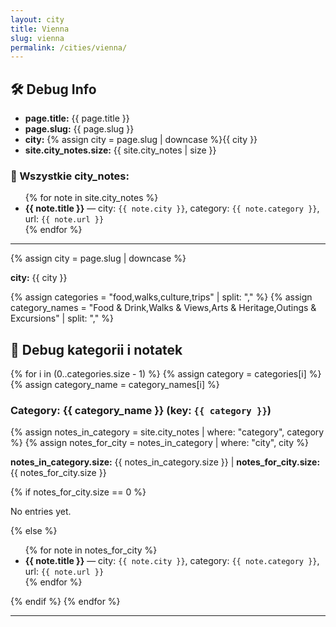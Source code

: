 ```yaml
---
layout: city
title: Vienna
slug: vienna
permalink: /cities/vienna/
---
```

<h2>🛠 Debug Info</h2>
<ul>
  <li><strong>page.title:</strong> {{ page.title }}</li>
  <li><strong>page.slug:</strong> {{ page.slug }}</li>
  <li><strong>city:</strong> {% assign city = page.slug | downcase %}{{ city }}</li>
  <li><strong>site.city_notes.size:</strong> {{ site.city_notes | size }}</li>
</ul>

<h3>📄 Wszystkie city_notes:</h3>
<ul>
{% for note in site.city_notes %}
  <li>
    <strong>{{ note.title }}</strong> — 
    city: <code>{{ note.city }}</code>, 
    category: <code>{{ note.category }}</code>, 
    url: <code>{{ note.url }}</code>
  </li>
{% endfor %}
</ul>

<hr>




{% assign city = page.slug | downcase %}
<p><strong>city:</strong> {{ city }}</p>
{% assign categories = "food,walks,culture,trips" | split: "," %}
{% assign category_names = "Food & Drink,Walks & Views,Arts & Heritage,Outings & Excursions" | split: "," %}

<h2>🔧 Debug kategorii i notatek</h2>
{% for i in (0..categories.size - 1) %}
  {% assign category = categories[i] %}
  {% assign category_name = category_names[i] %}

  <h3>Category: {{ category_name }} (key: <code>{{ category }}</code>)</h3>

  {% assign notes_in_category = site.city_notes | where: "category", category %}
  {% assign notes_for_city = notes_in_category | where: "city", city %}
  
  <p><strong>notes_in_category.size:</strong> {{ notes_in_category.size }}  
    | <strong>notes_for_city.size:</strong> {{ notes_for_city.size }}</p>
  {% if notes_for_city.size == 0 %}
  <p>No entries yet.</p>
  {% else %}
    <ul>
    {% for note in notes_for_city %}
      <li>
        <strong>{{ note.title }}</strong> — 
        city: <code>{{ note.city }}</code>, 
        category: <code>{{ note.category }}</code>, 
        url: <code>{{ note.url }}</code>
      </li>
    {% endfor %}
    </ul>
  {% endif %}
{% endfor %}
<hr>


